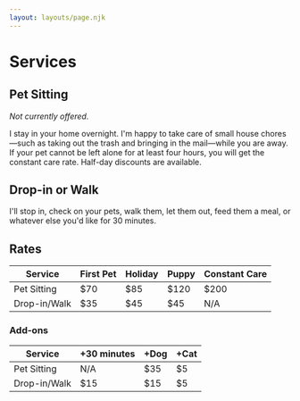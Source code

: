 ```yaml
---
layout: layouts/page.njk
---
```


# Services

## Pet Sitting

*Not currently offered.*

I stay in your home overnight. I'm happy to take care of small house chores—such as taking out the trash and bringing in the mail—while you are away. If your pet cannot be left alone for at least four hours, you will get the constant care rate. Half-day discounts are available.

## Drop-in or Walk

I'll stop in, check on your pets, walk them, let them out, feed them a meal, or whatever else you'd like for 30 minutes.

## Rates

| Service      | First Pet | Holiday | Puppy | Constant Care |
| ------------ | --------- | ------- | ----- | ------------- |
| Pet Sitting  | $70       | $85     | $120  | $200          |
| Drop-in/Walk | $35       | $45     | $45   | N/A           |

### Add-ons

| Service      | +30 minutes | +Dog | +Cat |
| ------------ | ----------- | ---- | ---- |
| Pet Sitting  | N/A         | $35  | $5   |
| Drop-in/Walk | $15         | $15  | $5   |
